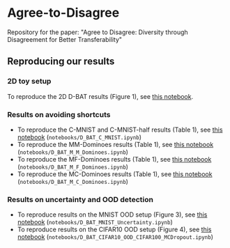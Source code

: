 # Agree-to-Disagree
Repository for the paper: "Agree to Disagree: Diversity through Disagreement for Better Transferability"

## Reproducing our results

### 2D toy setup

To reproduce the 2D D-BAT results (Figure 1), see [this notebook](https://github.com/mpagli/Agree-to-Disagree/blob/main/notebooks/D_BAT_2D_example.ipynb).

### Results on avoiding shortcuts

* To reproduce the C-MNIST and C-MNIST-half results (Table 1), see [this notebook](https://github.com/mpagli/Agree-to-Disagree/blob/main/notebooks/D_BAT_C_MNIST.ipynb) (`notebooks/D_BAT_C_MNIST.ipynb`)
* To reproduce the MM-Dominoes results (Table 1), see [this notebook](https://github.com/mpagli/Agree-to-Disagree/blob/main/notebooks/D_BAT_M_M_Dominoes.ipynb) (`notebooks/D_BAT_M_M_Dominoes.ipynb`)
* To reproduce the MF-Dominoes results (Table 1), see [this notebook](https://github.com/mpagli/Agree-to-Disagree/blob/main/notebooks/D_BAT_M_F_Dominoes.ipynb) (`notebooks/D_BAT_M_F_Dominoes.ipynb`)
* To reproduce the MC-Dominoes results (Table 1), see [this notebook](https://github.com/mpagli/Agree-to-Disagree/blob/main/notebooks/D_BAT_M_C_Dominoes.ipynb) (`notebooks/D_BAT_M_C_Dominoes.ipynb`)

### Results on uncertainty and OOD detection

* To reproduce results on the MNIST OOD setup (Figure 3), see [this notebook](https://github.com/mpagli/Agree-to-Disagree/blob/main/notebooks/D_BAT_MNIST_Uncertainty.ipynb) (`notebooks/D_BAT_MNIST_Uncertainty.ipynb`)
* To reproduce results on the CIFAR10 OOD setup (Figure 4), see [this notebook](https://github.com/mpagli/Agree-to-Disagree/blob/main/notebooks/D_BAT_CIFAR10_OOD_CIFAR100_MCDropout.ipynb) (`notebooks/D_BAT_CIFAR10_OOD_CIFAR100_MCDropout.ipynb`)
